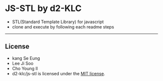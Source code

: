 # JS-STL by d2-KLC
- STL(Standard Template Library) for javascript
- clone and execute by following each readme steps

-----
## License
- kang Se Eung
- Lee Ji Soo
- Cho Young Il
- d2-klc/js-stl is licensed under the [MIT license](LICENSE).
